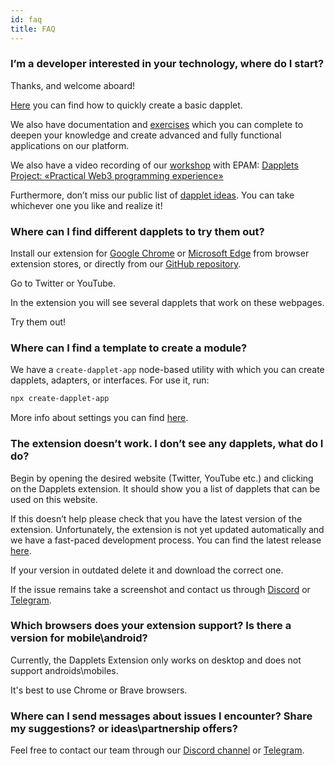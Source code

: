 ```yaml
---
id: faq
title: FAQ
---
```


### I’m a developer interested in your technology, where do I start?

Thanks, and welcome aboard!

[Here](/docs/get-started) you can find how to quickly create a basic dapplet.

We also have documentation and [exercises](/docs/exercises/) which you can complete to deepen your knowledge and create advanced and fully functional applications on our platform.

We also have a video recording of our [workshop](https://hackmd.io/@heL9DJloSkKGQOtdOicgaQ/B1qZtuIY9) with EPAM: [Dapplets Project: «Practical Web3 programming experience»](https://www.youtube.com/watch?v=gB0-iBByXuA)

Furthermore, don’t miss our public list of [dapplet ideas](https://github.com/dapplets/dapplets-ideas). You can take whichever one you like and realize it!

### Where can I find different dapplets to try them out?

Install our extension for [Google Chrome](https://chrome.google.com/webstore/detail/dapplets/pjjnaojpjhgbhpfffnjleidmdbajagdj) or [Microsoft Edge](https://microsoftedge.microsoft.com/addons/detail/dapplets/icpdagldaielgidgdiaanollkfgdclop) from browser extension stores, or directly from our [GitHub repository](https://github.com/dapplets/dapplet-extension).

Go to Twitter or YouTube.

In the extension you will see several dapplets that work on these webpages.

Try them out!

### Where can I find a template to create a module?

We have a `create-dapplet-app` node-based utility with which you can create dapplets, adapters, or interfaces. For use it, run:

```bash
npx create-dapplet-app
```

More info about settings you can find [here](https://www.npmjs.com/package/create-dapplet-app).

### The extension doesn’t work. I don’t see any dapplets, what do I do?

Begin by opening the desired website (Twitter, YouTube etc.) and clicking on the Dapplets extension. It should show you a list of dapplets that can be used on this website.

If this doesn’t help please check that you have the latest version of the extension. Unfortunately, the extension is not yet updated automatically and we have a fast-paced development process. You can find the latest release [here](https://github.com/dapplets/dapplet-extension/releases/latest).

If your version in outdated delete it and download the correct one.

If the issue remains take a screenshot and contact us through [Discord](https://discord.com/channels/569770026412933140/993845099580641312) or [Telegram](https://t.me/dapplets).

### Which browsers does your extension support? Is there a version for mobile\android?

Currently, the Dapplets Extension only works on desktop and does not support androids\mobiles.

It's best to use Chrome or Brave browsers.

### Where can I send messages about issues I encounter? Share my suggestions? or ideas\partnership offers?

Feel free to contact our team through our [Discord channel](https://discord.com/invite/YcxbkcyjMV) or [Telegram](https://t.me/dapplets).
